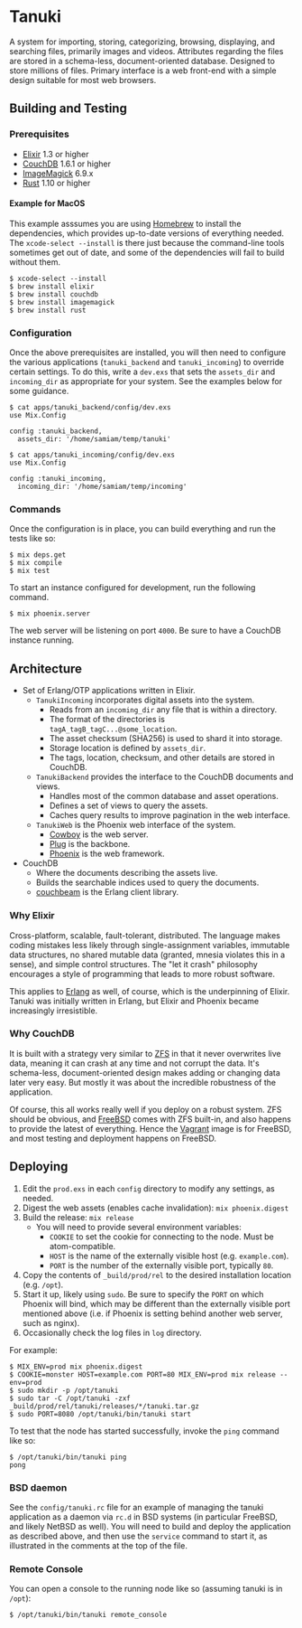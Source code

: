 # Tanuki

A system for importing, storing, categorizing, browsing, displaying, and searching files, primarily images and videos. Attributes regarding the files are stored in a schema-less, document-oriented database. Designed to store millions of files. Primary interface is a web front-end with a simple design suitable for most web browsers.

## Building and Testing

### Prerequisites

* [Elixir](http://elixir-lang.org) 1.3 or higher
* [CouchDB](http://couchdb.apache.org) 1.6.1 or higher
* [ImageMagick](http://www.imagemagick.org) 6.9.x
* [Rust](https://www.rust-lang.org) 1.10 or higher

#### Example for MacOS

This example asssumes you are using [Homebrew](http://brew.sh) to install the dependencies, which provides up-to-date versions of everything needed. The `xcode-select --install` is there just because the command-line tools sometimes get out of date, and some of the dependencies will fail to build without them.

```shell
$ xcode-select --install
$ brew install elixir
$ brew install couchdb
$ brew install imagemagick
$ brew install rust
```

### Configuration

Once the above prerequisites are installed, you will then need to configure the various applications (`tanuki_backend` and `tanuki_incoming`) to override certain settings. To do this, write a `dev.exs` that sets the `assets_dir` and `incoming_dir` as appropriate for your system. See the examples below for some guidance.

```
$ cat apps/tanuki_backend/config/dev.exs
use Mix.Config

config :tanuki_backend,
  assets_dir: '/home/samiam/temp/tanuki'

$ cat apps/tanuki_incoming/config/dev.exs
use Mix.Config

config :tanuki_incoming,
  incoming_dir: '/home/samiam/temp/incoming'
```

### Commands

Once the configuration is in place, you can build everything and run the tests like so:

```shell
$ mix deps.get
$ mix compile
$ mix test
```

To start an instance configured for development, run the following command.

```shell
$ mix phoenix.server
```

The web server will be listening on port `4000`. Be sure to have a CouchDB instance running.

## Architecture

* Set of Erlang/OTP applications written in Elixir.
    - `TanukiIncoming` incorporates digital assets into the system.
        + Reads from an `incoming_dir` any file that is within a directory.
        + The format of the directories is `tagA_tagB_tagC...@some_location`.
        + The asset checksum (SHA256) is used to shard it into storage.
        + Storage location is defined by `assets_dir`.
        + The tags, location, checksum, and other details are stored in CouchDB.
    - `TanukiBackend` provides the interface to the CouchDB documents and views.
        + Handles most of the common database and asset operations.
        + Defines a set of views to query the assets.
        + Caches query results to improve pagination in the web interface.
    - `TanukiWeb` is the Phoenix web interface of the system.
        + [Cowboy](https://github.com/ninenines/cowboy) is the web server.
        + [Plug](https://hexdocs.pm/plug/readme.html) is the backbone.
        + [Phoenix](http://www.phoenixframework.org) is the web framework.
* CouchDB
    - Where the documents describing the assets live.
    - Builds the searchable indices used to query the documents.
    - [couchbeam](https://github.com/benoitc/couchbeam) is the Erlang client library.

### Why Elixir

Cross-platform, scalable, fault-tolerant, distributed. The language makes coding mistakes less likely through single-assignment variables, immutable data structures, no shared mutable data (granted, mnesia violates this in a sense), and simple control structures. The "let it crash" philosophy encourages a style of programming that leads to more robust software.

This applies to [Erlang](http://www.erlang.org) as well, of course, which is the underpinning of Elixir. Tanuki was initially written in Erlang, but Elixir and Phoenix became increasingly irresistible.

### Why CouchDB

It is built with a strategy very similar to [ZFS](https://en.wikipedia.org/wiki/ZFS) in that it never overwrites live data, meaning it can crash at any time and not corrupt the data. It's schema-less, document-oriented design makes adding or changing data later very easy. But mostly it was about the incredible robustness of the application.

Of course, this all works really well if you deploy on a robust system. ZFS should be obvious, and [FreeBSD](https://www.freebsd.org) comes with ZFS built-in, and also happens to provide the latest of everything. Hence the [Vagrant](https://www.vagrantup.com) image is for FreeBSD, and most testing and deployment happens on FreeBSD.

## Deploying

1. Edit the `prod.exs` in each `config` directory to modify any settings, as needed.
1. Digest the web assets (enables cache invalidation): `mix phoenix.digest`
1. Build the release: `mix release`
    * You will need to provide several environment variables:
        - `COOKIE` to set the cookie for connecting to the node. Must be atom-compatible.
        - `HOST` is the name of the externally visible host (e.g. `example.com`).
        - `PORT` is the number of the externally visible port, typically `80`.
1. Copy the contents of `_build/prod/rel` to the desired installation location (e.g. `/opt`).
1. Start it up, likely using `sudo`. Be sure to specify the `PORT` on which Phoenix will bind, which may be different than the externally visible port mentioned above (i.e. if Phoenix is setting behind another web server, such as nginx).
1. Occasionally check the log files in `log` directory.

For example:

```shell
$ MIX_ENV=prod mix phoenix.digest
$ COOKIE=monster HOST=example.com PORT=80 MIX_ENV=prod mix release --env=prod
$ sudo mkdir -p /opt/tanuki
$ sudo tar -C /opt/tanuki -zxf _build/prod/rel/tanuki/releases/*/tanuki.tar.gz
$ sudo PORT=8080 /opt/tanuki/bin/tanuki start
```

To test that the node has started successfully, invoke the `ping` command like so:

```shell
$ /opt/tanuki/bin/tanuki ping
pong
```

### BSD daemon

See the `config/tanuki.rc` file for an example of managing the tanuki application as a daemon via `rc.d` in BSD systems (in particular FreeBSD, and likely NetBSD as well). You will need to build and deploy the application as described above, and then use the `service` command to start it, as illustrated in the comments at the top of the file.

### Remote Console

You can open a console to the running node like so (assuming tanuki is in `/opt`):

```shell
$ /opt/tanuki/bin/tanuki remote_console
```
